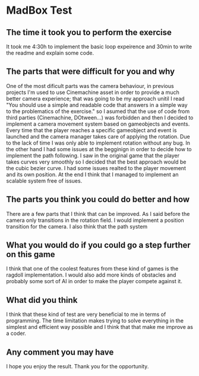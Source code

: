 # MadBox Test

## The time it took you to perform the exercise
It took me 4:30h to implement the basic loop expeirence and 30min to write the readme and explain some code.

## The parts that were difficult for you and why
One of the most dificult parts was the camera behaviour, in previous projects I'm used to use Cinemachine asset in order to provide a much better camera experience; that was going to be my approach unitil I read "You should use a simple and readable code that answers in a simple way to the problematics of the exercise." so I asumed that the use of code from third parties (Cinemachine, DOtween...) was forbidden and then I decided to implement a camera movement system based on gameobjects and events. Every time that the player reaches a specific gameobject and event is launched and the camera manager takes care of applying the rotation. Due to the lack of time I was only able to implement rotation without any bug.
In the other hand I had some issues at the begginign in order to decide how to implement the path following. I saw in the original game that the player takes curves very smoothly so I decided that the best approach would be the cubic bezier curve. I had some issues realted to the player movement and its own position. At the end I think that I managed to implement an scalable system free of issues.

## The parts you think you could do better and how
There are a few parts that I think that can be improved. As I said before the camera only transitions in the rotation field. I would implement a position transition for the camera.
I also think that the path system 

## What you would do if you could go a step further on this game
I think that one of the coolest features from these kind of games is the ragdoll implementation. I would also add more kinds of obstacles and probably some sort of AI in order to make the player compete against it. 

## What did you think
I think that these kind of test are very beneficial to me in terms of programming. The time limitation makes trying to solve everything in the simplest and efficient way possible and I think that that make me improve as a coder.

## Any comment you may have
I hope you enjoy the result. Thank you for the opportunity.
